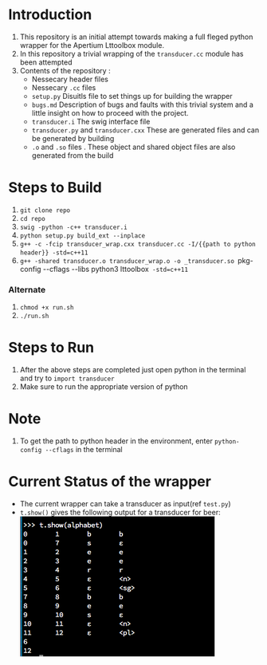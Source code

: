 # Introduction
1. This repository is an initial attempt towards making a full fleged python wrapper for the Apertium Lttoolbox  module.
2. In this repository a trivial wrapping of the `transducer.cc` module has been attempted
3. Contents of the repository :
	* Nessecary header files
	* Nessecary `.cc` files
	* `setup.py` Disuitls file to set things up for building the wrapper
	* `bugs.md` Description of bugs and faults with this trivial system and a little insight on how to proceed with the project.
	* `transducer.i` The swig interface file
	* `transducer.py` and `transducer.cxx` These are generated files and can be generated by building
	* `.o` and `.so` files . These object and shared object files are also generated from the build

# Steps to Build

1. `git clone repo`
2. `cd repo`
3. `swig -python -c++ transducer.i`
4. `python setup.py build_ext --inplace`
5. `g++ -c -fcip transducer_wrap.cxx transducer.cc -I/{{path to python header}} -std=c++11`
6. `g++ -shared transducer.o transducer_wrap.o -o _transducer.so `pkg-config --cflags --libs python3 lttoolbox` -std=c++11`

### Alternate
1. `chmod +x run.sh`
2. `./run.sh`



# Steps to Run

1. After the above steps are completed just open python in the terminal and try to `import transducer`
2. Make sure to run the appropriate version of python

# Note

1. To get the  path to python header in the  environment, enter `python-config --cflags` in the terminal


# Current Status of the wrapper
 - The current wrapper can take a transducer as input(ref `test.py`)
 - `t.show()` gives the following output for a transducer for beer:
![image](./images/t.show_out.png)
        
